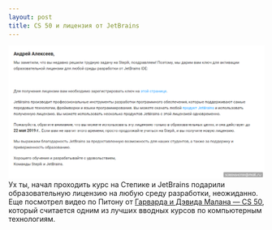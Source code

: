 ```yaml
---
layout: post
title: CS 50 и лицензия от JetBrains
---
```


![placeholder](/assets/images/2019-02-23-cs-50-and-jetbrains/jetbrains.png "Скриншот подарка — образовательная лицензия на PyCharm ")
Ух ты, начал проходить курс на Степике и JetBrains подарили образовательную лицензию на любую среду разработки, неожиданно. Еще посмотрел видео по Питону от [Гарварда и Дэвида Малана — CS 50](https://www.youtube.com/watch?v=hnDU1G9hWqU), который считается одним из лучших вводных курсов по компьютерным технологиям. 

